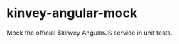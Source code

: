 kinvey-angular-mock
===================

Mock the official $kinvey AngularJS service in unit tests.
